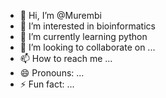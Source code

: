 - 👋 Hi, I’m @Murembi
- 👀 I’m interested in bioinformatics
- 🌱 I’m currently learning python
- 💞️ I’m looking to collaborate on ...
- 📫 How to reach me ...
- 😄 Pronouns: ...
- ⚡ Fun fact: ...

<!---
Murembi/Murembi is a ✨ special ✨ repository because its `README.md` (this file) appears on your GitHub profile.
You can click the Preview link to take a look at your changes.
--->
